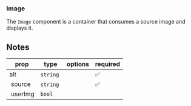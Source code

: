 ### Image
The `Image` component is a container that consumes a source image and displays it. 

## Notes

| prop | type | options | required |
| --- | --- | --- | --- |
|alt | `string` || ✅|
| source | `string` || ✅|
| userImg | `bool` | | |